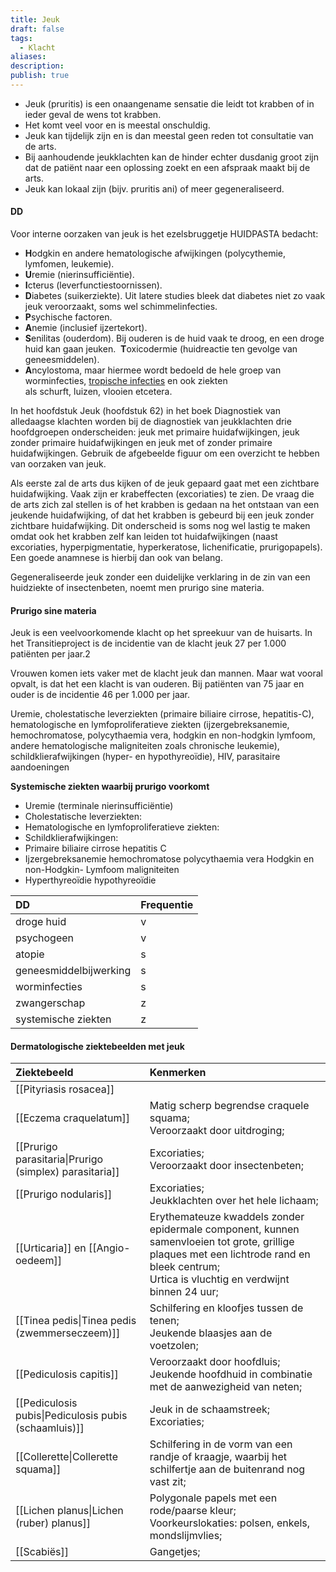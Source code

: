 ```yaml
---
title: Jeuk
draft: false
tags:
  - Klacht
aliases: 
description: 
publish: true
---
```



- Jeuk (pruritis) is een onaangename sensatie die leidt tot krabben of in ieder geval de wens tot krabben. 
- Het komt veel voor en is meestal onschuldig. 
- Jeuk kan tijdelijk zijn en is dan meestal geen reden tot consultatie van de arts. 
- Bij aanhoudende jeukklachten kan de hinder echter dusdanig groot zijn dat de patiënt naar een oplossing zoekt en een afspraak maakt bij de arts. 
- Jeuk kan lokaal zijn (bijv. pruritis ani) of meer gegeneraliseerd.

#### DD
Voor interne oorzaken van jeuk is het ezelsbruggetje HUIDPASTA bedacht:  

- **H**odgkin en andere hematologische afwijkingen (polycythemie, lymfomen, leukemie).  
- **U**remie (nierinsufficiëntie).  
- **I**cterus (leverfunctiestoornissen).  
- **D**iabetes (suikerziekte). Uit latere studies bleek dat diabetes niet zo vaak jeuk veroorzaakt, soms wel schimmelinfecties.  
- **P**sychische factoren.  
- **A**nemie (inclusief ijzertekort).  
- **S**enilitas (ouderdom). Bij ouderen is de huid vaak te droog, en een droge huid kan gaan jeuken.   **T**oxicodermie (huidreactie ten gevolge van geneesmiddelen).  
- **A**ncylostoma, maar hiermee wordt bedoeld de hele groep van worminfecties, [tropische infecties](https://www.huidziekten.nl/zakboek/dermatosen/ptxt/parasitaire-infecties.htm) en ook ziekten als schurft, luizen, vlooien etcetera.


In het hoofdstuk Jeuk (hoofdstuk 62) in het boek Diagnostiek van alledaagse klachten worden bij de diagnostiek van jeukklachten drie hoofdgroepen onderscheiden: jeuk met primaire huidafwijkingen, jeuk zonder primaire huidafwijkingen en jeuk met of zonder primaire huidafwijkingen. Gebruik de afgebeelde figuur om een overzicht te hebben van oorzaken van jeuk.  

Als eerste zal de arts dus kijken of de jeuk gepaard gaat met een zichtbare huidafwijking. Vaak zijn er krabeffecten (excoriaties) te zien. De vraag die de arts zich zal stellen is of het krabben is gedaan na het ontstaan van een jeukende huidafwijking, of dat het krabben is  gebeurd bij een jeuk zonder zichtbare huidafwijking. Dit onderscheid is soms nog wel lastig te maken omdat ook het krabben zelf kan leiden tot huidafwijkingen (naast excoriaties, hyperpigmentatie, hyperkeratose, lichenificatie, prurigopapels).  Een goede anamnese is hierbij dan ook van belang. 

Gegeneraliseerde jeuk zonder een duidelijke verklaring in de zin van een huidziekte of insectenbeten, noemt men prurigo sine materia. 

#### Prurigo sine materia
Jeuk is een veelvoorkomende klacht op het spreekuur van de huisarts. In het Transitieproject is de incidentie van de klacht jeuk 27 per 1.000 patiënten per jaar.2

Vrouwen komen iets vaker met de klacht jeuk dan mannen. Maar wat vooral opvalt, is dat het een klacht is van ouderen. Bij patiënten van 75 jaar en ouder is de incidentie 46 per 1.000 per jaar.



Uremie, cholestatische leverziekten (primaire biliaire cirrose, hepatitis-C), hematologische en lymfoproliferatieve ziekten (ijzergebreksanemie, hemochromatose, polycythaemia vera, hodgkin en non-hodgkin lymfoom, andere hematologische maligniteiten zoals chronische leukemie), schildklierafwijkingen (hyper- en hypothyreoïdie), HIV, parasitaire aandoeningen

**Systemische ziekten waarbij prurigo voorkomt**
- Uremie (terminale nierinsufficiëntie)
- Cholestatische leverziekten:
- Hematologische en lymfoproliferatieve ziekten:
- Schildklierafwijkingen:
- Primaire biliaire cirrose hepatitis C
- Ijzergebreksanemie hemochromatose polycythaemia vera Hodgkin en non-Hodgkin- Lymfoom maligniteiten
- Hyperthyreoïdie hypothyreoïdie

| DD                       | Frequentie    |
|:---------------------- |:--- |
| droge huid             | v   |
| psychogeen             | v   |
| atopie                 | s   |
| geneesmiddelbijwerking | s   |
| worminfecties          | s   |
| zwangerschap           | z   |
| systemische ziekten                       |  z   |




#### Dermatologische ziektebeelden met jeuk 

| Ziektebeeld                                            | Kenmerken                                                                                                                                                                                         |
|:------------------------------------------------------ |:------------------------------------------------------------------------------------------------------------------------------------------------------------------------------------------------- |
| [[Pityriasis rosacea]]                                 |                                                                                                                                                                                                   |
| [[Eczema craquelatum]]                                 | Matig scherp begrendse craquele squama; </br> Veroorzaakt door uitdroging;                                                                                                                        |
| [[Prurigo parasitaria\|Prurigo (simplex) parasitaria]] | Excoriaties; </br> Veroorzaakt door insectenbeten;                                                                                                                                                |
| [[Prurigo nodularis]]                                  | Excoriaties;         </br>   Jeukklachten over het hele lichaam;                                                                                                                                  |
| [[Urticaria]]  en [[Angio-oedeem]]                     | Erythemateuze kwaddels zonder epidermale component, kunnen samenvloeien tot grote, grillige plaques met een lichtrode rand en bleek centrum; </br> Urtica is vluchtig en verdwijnt binnen 24 uur; |
| [[Tinea pedis\|Tinea pedis (zwemmerseczeem)]]          | Schilfering en kloofjes tussen de tenen; </br> Jeukende blaasjes aan de voetzolen;                                                                                                                |
| [[Pediculosis capitis]]                                | Veroorzaakt door hoofdluis; </br> Jeukende hoofdhuid in combinatie met de aanwezigheid van neten;                                                                                                 |
| [[Pediculosis pubis\|Pediculosis pubis (schaamluis)]]  | Jeuk in de schaamstreek; </br> Excoriaties;                                                                                                                                                       |
| [[Collerette\|Collerette squama]]                      | Schilfering in de vorm van een randje of kraagje, waarbij het schilfertje aan de buitenrand nog vast zit;                                                                                         |
| [[Lichen planus\|Lichen (ruber) planus]]               | Polygonale papels met een rode/paarse kleur; </br> Voorkeurslokaties: polsen, enkels, mondslijmvlies;                                                                                             |
| [[Scabiës]]                                            | Gangetjes;                                                                                                                                                                                                  |
